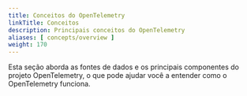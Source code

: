 ```yaml
---
title: Conceitos do OpenTelemetry
linkTitle: Conceitos
description: Principais conceitos do OpenTelemetry
aliases: [ concepts/overview ]
weight: 170
---
```


Esta seção aborda as fontes de dados e os principais componentes do projeto
OpenTelemetry, o que pode ajudar você a entender como o OpenTelemetry funciona.
